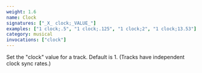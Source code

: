 ```yaml
---
weight: 1.6
name: Clock
signatures: ["_X_ clock;_VALUE_"]
examples: ["1 clock;.5", "1 clock;.125", "1 clock;2", "1 clock;13.53"]
category: musical
invocations: ["clock"]
---
```

Set the "clock" value for a track. Default is 1. (Tracks have independent clock sync rates.)
